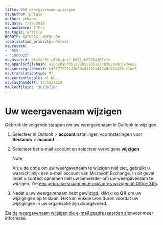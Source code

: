 ```yaml
---
title: 959 weergavenaam wijzigen
ms.author: pdigia
author: pebaum
ms.date: 7/17/2018
ms.audience: ITPro
ms.topic: article
ROBOTS: NOINDEX, NOFOLLOW
localization_priority: Normal
ms.custom:
- "959"
- "1800022"
ms.assetid: 96e2de51-c8b0-4eef-b071-b02784367e1e
ms.openlocfilehash: 410c2ba8fd51220b531651a7c830934dc27d4a07
ms.sourcegitcommit: b43f77221f47b50c41197a448a9c26c423ce1ad5
ms.translationtype: MT
ms.contentlocale: nl-NL
ms.lasthandoff: 11/15/2019
ms.locfileid: "36736716"
---
```

# <a name="change-your-display-name"></a>Uw weergavenaam wijzigen
  
Gebruik de volgende stappen om uw weergavenaam in Outlook te wijzigen.
  
1. Selecteer in Outlook \> **account**instellingen voorinstellingen voor **Bestands** \> **account** .

2. Selecteer het e-mail account en selecteer vervolgens **wijzigen**.

    > [!NOTE]
    > Als u de optie om uw weergavenaam te wijzigen niet ziet, gebruikt u waarschijnlijk een e-mail account van Microsoft Exchange. In dit geval moet u contact opnemen met uw beheerder om uw weergavenaam te wijzigen. Zie [een gebruikersnaam en e-mailadres wijzigen in Office 365](https://docs.microsoft.com/office365/admin/add-users/change-a-user-name-and-email-address).
  
3. Nadat u uw weergavenaam hebt gewijzigd, klikt u op **OK** om uw wijzigingen op te slaan. Het kan enkele uren duren voordat uw wijzigingen in uw organisatie zijn doorgevoerd.

Zie [de weergavenaam wijzigen die e-mail geadresseerden zien](https://support.office.com/article/2b53331a-ba2a-4803-88dc-ac9fe376c8a9.aspx)voor meer informatie.
  